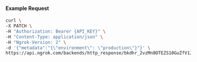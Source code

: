 <!-- Code generated for API Clients. DO NOT EDIT. -->
#### Example Request
```bash
curl \
-X PATCH \
-H "Authorization: Bearer {API_KEY}" \
-H "Content-Type: application/json" \
-H "Ngrok-Version: 2" \
-d '{"metadata":"{\"environment\": \"production\"}"}' \
https://api.ngrok.com/backends/http_response/bkdhr_2vzMn0OTEZS10GuZfV1JQEIt1rn
